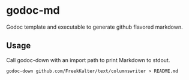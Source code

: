 # godoc-md

Godoc template and executable to generate github flavored markdown.

## Usage

Call godoc-down with an import path to print Markdown to stdout.

    godoc-down github.com/FreekKalter/text/columnswriter > README.md
